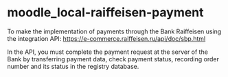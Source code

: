 # moodle_local-raiffeisen-payment
To make the implementation of payments through the Bank Raiffeisen using the integration API: 
https://e-commerce.raiffeisen.ru/api/doc/sbp.html

In the API, you must complete the payment request at the server of the Bank by transferring payment data, check payment status, recording order number and its status in the registry database.
